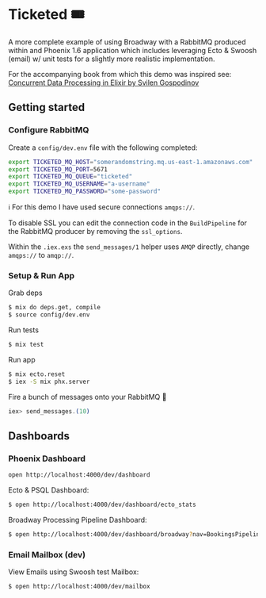 # Ticketed  🎟 

A more complete example of using Broadway with a RabbitMQ produced within and Phoenix 1.6 
application which includes leveraging Ecto & Swoosh (email) w/ unit tests for a slightly 
more realistic implementation.

For the accompanying book from which this demo was inspired see:
[Concurrent Data Processing in Elixir by Svilen Gospodinov](https://pragprog.com/titles/sgdpelixir/concurrent-data-processing-in-elixir/)

## Getting started

### Configure RabbitMQ

Create a `config/dev.env` file with the following completed:
```bash
export TICKETED_MQ_HOST="somerandomstring.mq.us-east-1.amazonaws.com"
export TICKETED_MQ_PORT=5671
export TICKETED_MQ_QUEUE="ticketed"
export TICKETED_MQ_USERNAME="a-username"
export TICKETED_MQ_PASSWORD="some-password"
```

ℹ️  For this demo I have used secure connections `amqps://`.


To disable SSL you can edit the connection code in the `BuildPipeline` 
for the RabbitMQ producer by removing the `ssl_options`.

Within the `.iex.exs` the `send_messages/1` helper uses `AMQP` directly, 
change `amqps://` to `amqp://`.

### Setup & Run App

Grab deps
``` sh
$ mix do deps.get, compile
$ source config/dev.env
```

Run tests
```sh
$ mix test
```

Run app
``` sh
$ mix ecto.reset
$ iex -S mix phx.server
```

Fire a bunch of messages onto your RabbitMQ 🐰
```elixir
iex> send_messages.(10)
```

## Dashboards

### Phoenix Dashboard

```sh
open http://localhost:4000/dev/dashboard
```

Ecto & PSQL Dashboard:
```sh
$ open http://localhost:4000/dev/dashboard/ecto_stats
```

Broadway Processing Pipeline Dashboard:
```sh
$ open http://localhost:4000/dev/dashboard/broadway?nav=BookingsPipeline
```

### Email Mailbox (dev)

View Emails using Swoosh test Mailbox:
```bash
$ open http://localhost:4000/dev/mailbox
```
